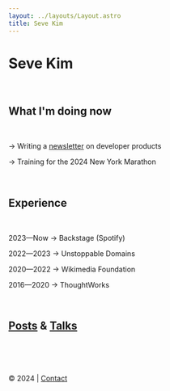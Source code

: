 ```yaml
---
layout: ../layouts/Layout.astro
title: Seve Kim
---
```


# Seve Kim 

<br>

## What I'm doing now

<br>

→ Writing a [newsletter](https://developerproducts.com) on developer products

→ Training for the 2024 New York Marathon

<br>

## Experience

<br>

2023—Now → Backstage (Spotify)

2022—2023 → Unstoppable Domains

2020—2022 → Wikimedia Foundation

2016—2020 → ThoughtWorks

<br>

## [Posts](/posts) & [Talks](/talks)

<br><br><br>

© 2024 | [Contact](/contact)



